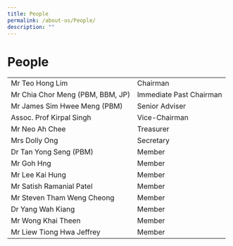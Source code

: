 ```yaml
---
title: People
permalink: /about-us/People/
description: ""
---
```

# People


|                                  |                         |
|----------------------------------|-------------------------|
| Mr Teo Hong Lim                  | Chairman                |
| Mr Chia Chor Meng (PBM, BBM, JP) | Immediate Past Chairman |
| Mr James Sim Hwee Meng (PBM)     | Senior Adviser          |
| Assoc. Prof Kirpal Singh         | Vice-Chairman           |
| Mr Neo Ah Chee                   | Treasurer               |
| Mrs Dolly Ong                    | Secretary               |
| Dr Tan Yong Seng (PBM)           | Member                  |
| Mr Goh Hng                       | Member                  |
| Mr Lee Kai Hung                  | Member                  |
| Mr Satish Ramanial Patel         | Member                  |
| Mr Steven Tham Weng Cheong       | Member                  |
| Dr Yang Wah Kiang                | Member                  |
| Mr Wong Khai Theen               | Member                  |
| Mr Liew Tiong Hwa Jeffrey        | Member                  |